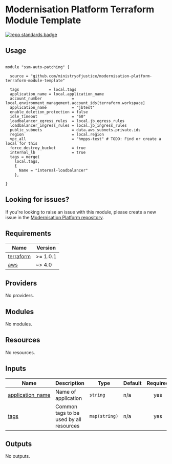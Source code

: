 # Modernisation Platform Terraform Module Template 

[![repo standards badge](https://img.shields.io/badge/dynamic/json?color=blue&style=for-the-badge&logo=github&label=MoJ%20Compliant&query=%24.result&url=https%3A%2F%2Foperations-engineering-reports.cloud-platform.service.justice.gov.uk%2Fapi%2Fv1%2Fcompliant_public_repositories%2Fmodernisation-platform-terraform-module-template)](https://operations-engineering-reports.cloud-platform.service.justice.gov.uk/public-github-repositories.html#modernisation-platform-terraform-module-template "Link to report")

## Usage

```hcl

module "ssm-auto-patching" {

  source = "github.com/ministryofjustice/modernisation-platform-terraform-module-template"

  tags             = local.tags
  application_name = local.application_name
  account_number             = local.environment_management.account_ids[terraform.workspace]
  application_name           = "jbtest"
  enable_deletion_protection = false
  idle_timeout               = "60"
  loadbalancer_egress_rules  = local.jb_egress_rules
  loadbalancer_ingress_rules = local.jb_ingress_rules
  public_subnets             = data.aws_subnets.private.ids
  region                     = local.region
  vpc_all                    = "hmpps-test" # TODO: Find or create a local for this
  force_destroy_bucket       = true
  internal_lb                = true
  tags = merge(
    local.tags,
    {
      Name = "internal-loadbalancer"
    },  

}

```
<!--- BEGIN_TF_DOCS --->


<!--- END_TF_DOCS --->

## Looking for issues?
If you're looking to raise an issue with this module, please create a new issue in the [Modernisation Platform repository](https://github.com/ministryofjustice/modernisation-platform/issues).

<!-- BEGIN_TF_DOCS -->
## Requirements

| Name | Version |
|------|---------|
| <a name="requirement_terraform"></a> [terraform](#requirement\_terraform) | >= 1.0.1 |
| <a name="requirement_aws"></a> [aws](#requirement\_aws) | ~> 4.0 |

## Providers

No providers.

## Modules

No modules.

## Resources

No resources.

## Inputs

| Name | Description | Type | Default | Required |
|------|-------------|------|---------|:--------:|
| <a name="input_application_name"></a> [application\_name](#input\_application\_name) | Name of application | `string` | n/a | yes |
| <a name="input_tags"></a> [tags](#input\_tags) | Common tags to be used by all resources | `map(string)` | n/a | yes |

## Outputs

No outputs.
<!-- END_TF_DOCS -->
